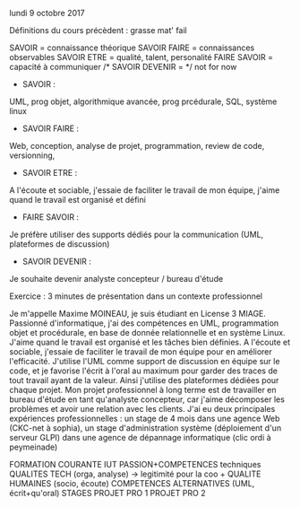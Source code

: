 lundi 9 octobre 2017

Définitions du cours précèdent : grasse mat' fail

SAVOIR = connaissance théorique
SAVOIR FAIRE = connaissances observables
SAVOIR ETRE = qualité, talent, personalité
FAIRE SAVOIR = capacité à communiquer
/* SAVOIR DEVENIR = */ not for now


* SAVOIR : 

UML, prog objet, algorithmique avancée, prog prcédurale, SQL, système linux

* SAVOIR FAIRE :

Web, conception, analyse de projet, programmation, review de code, versionning, 

* SAVOIR ETRE :

A l'écoute et sociable, j'essaie de faciliter le travail de mon équipe, j'aime quand le travail est organisé et défini

* FAIRE SAVOIR :

Je préfère utiliser des supports dédiés pour la communication (UML, plateformes de discussion)

* SAVOIR DEVENIR :

Je souhaite devenir analyste concepteur / bureau d'étude


Exercice : 3 minutes de présentation dans un contexte professionnel

Je m'appelle Maxime MOINEAU, je suis étudiant en License 3 MIAGE. Passionné d'informatique, j'ai des compétences en UML, programmation objet et procédurale, en base de donnée relationnelle et en système Linux.
J'aime quand le travail est organisé et les tâches bien définies. A l'écoute et sociable, j'essaie de faciliter le travail de mon équipe pour en améliorer l'efficacité. 
J'utilise l'UML comme support de discussion en équipe sur le code, et je favorise l'écrit à l'oral au maximum pour garder des traces de tout travail ayant de la valeur. Ainsi j'utilise des plateformes dédiées pour chaque projet.
Mon projet professionnel à long terme est de travailler en bureau d'étude en tant qu'analyste concepteur, car j'aime décomposer les problèmes et avoir une relation avec les clients.
J'ai eu deux principales expériences professionnelles : un stage de 4 mois dans une agence Web (CKC-net à sophia), un stage d'administration système (déploiement d'un serveur GLPI) dans une agence de dépannage informatique (clic ordi à peymeinade)


FORMATION COURANTE
IUT
PASSION+COMPETENCES techniques
QUALITES TECH (orga, analyse) -> legitimité pour la coo + QUALITE HUMAINES (socio, écoute)
COMPETENCES ALTERNATIVES (UML, écrit+qu'oral)
STAGES
PROJET PRO 1
PROJET PRO 2

